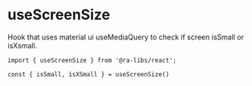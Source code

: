 # useScreenSize

Hook that uses material ui useMediaQuery to check if screen isSmall or isXsmall.

```tsx
import { useScreenSize } from '@ra-libs/react';    

const { isSmall, isXSmall } = useScreenSize()
```
